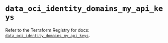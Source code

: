 # `data_oci_identity_domains_my_api_keys`

Refer to the Terraform Registry for docs: [`data_oci_identity_domains_my_api_keys`](https://registry.terraform.io/providers/oracle/oci/6.18.0/docs/data-sources/identity_domains_my_api_keys).
